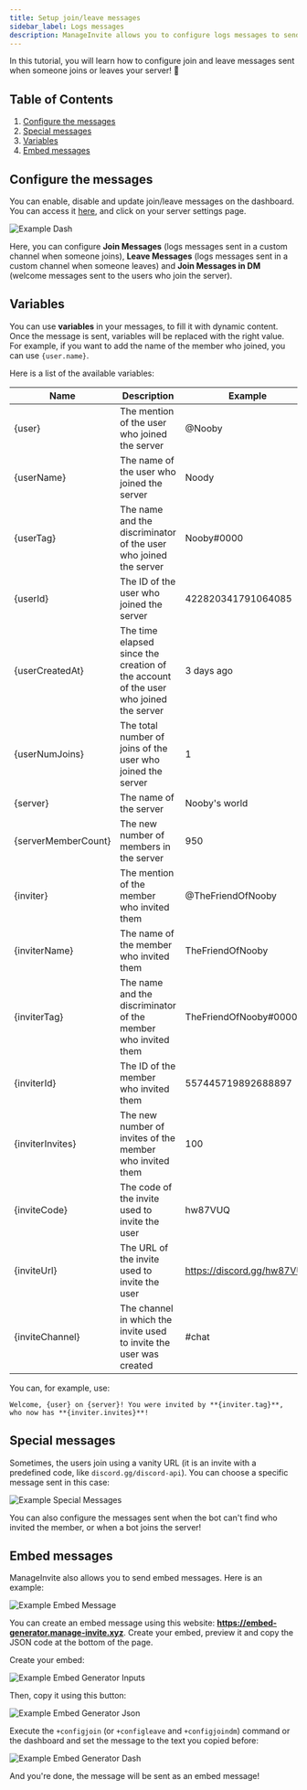 ```yaml
---
title: Setup join/leave messages
sidebar_label: Logs messages
description: ManageInvite allows you to configure logs messages to send when someone joins or leaves your server!
---
```


In this tutorial, you will learn how to configure join and leave messages sent when someone joins or leaves your server! 💬

## Table of Contents
1. [Configure the messages](#configure-the-messages)
2. [Special messages](#special-messages)
3. [Variables](#variables)
4. [Embed messages](#remove-a-role)

## Configure the messages

You can enable, disable and update join/leave messages on the dashboard. You can access it [here](https://dash.manage-invite.xyz), and click on your server settings page.

![Example Dash](/img/example-dashboard.png)

Here, you can configure **Join Messages** (logs messages sent in a custom channel when someone joins), **Leave Messages** (logs messages sent in a custom channel when someone leaves) and **Join Messages in DM** (welcome messages sent to the users who join the server).

## Variables

You can use **variables** in your messages, to fill it with dynamic content. Once the message is sent, variables will be replaced with the right value.
For example, if you want to add the name of the member who joined, you can use `{user.name}`.

Here is a list of the available variables:

| **Name** | **Description** | **Example** |
|----------|-----------------|-------------|
|{user}|The mention of the user who joined the server|@Nooby
|{userName}|The name of the user who joined the server|Noody
|{userTag}|The name and the discriminator of the user who joined the server|Nooby#0000
|{userId}|The ID of the user who joined the server|422820341791064085
|{userCreatedAt}|The time elapsed since the creation of the account of the user who joined the server|3 days ago
|{userNumJoins}|The total number of joins of the user who joined the server|1
|{server}|The name of the server|Nooby's world
|{serverMemberCount}|The new number of members in the server|950
|{inviter}|The mention of the member who invited them|@TheFriendOfNooby
|{inviterName}|The name of the member who invited them|TheFriendOfNooby
|{inviterTag}|The name and the discriminator of the member who invited them|TheFriendOfNooby#0000
|{inviterId}|The ID of the member who invited them|557445719892688897
|{inviterInvites}|The new number of invites of the member who invited them|100
|{inviteCode}|The code of the invite used to invite the user|hw87VUQ
|{inviteUrl}|The URL of the invite used to invite the user|https://discord.gg/hw87VUQ
|{inviteChannel}|The channel in which the invite used to invite the user was created|#chat

You can, for example, use:
```
Welcome, {user} on {server}! You were invited by **{inviter.tag}**, who now has **{inviter.invites}**!
```

## Special messages

Sometimes, the users join using a vanity URL (it is an invite with a predefined code, like `discord.gg/discord-api`). You can choose a specific message sent in this case:

![Example Special Messages](/img/example-special-messages.png)

You can also configure the messages sent when the bot can't find who invited the member, or when a bot joins the server!

## Embed messages

ManageInvite also allows you to send embed messages. Here is an example:

![Example Embed Message](/img/example-embed-message.png)

You can create an embed message using this website: **https://embed-generator.manage-invite.xyz**. Create your embed, preview it and copy the JSON code at the bottom of the page.

Create your embed:

![Example Embed Generator Inputs](/img/example-embed-generator-inputs.png)

Then, copy it using this button:

![Example Embed Generator Json](/img/example-embed-generator-json.png)

Execute the `+configjoin` (or `+configleave` and `+configjoindm`) command or the dashboard and set the message to the text you copied before:

![Example Embed Generator Dash](/img/example-embed-generator-dash.png)

And you're done, the message will be sent as an embed message!
